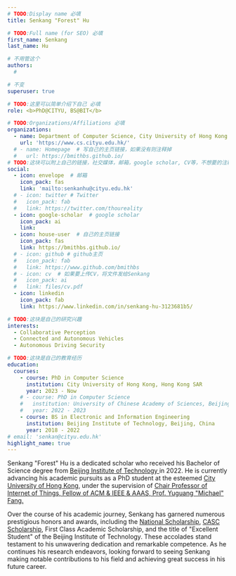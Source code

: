 ```yaml
---
# TODO:Display name 必填
title: Senkang "Forest" Hu

# TODO:Full name (for SEO) 必填
first_name: Senkang  
last_name: Hu

# 不用管这个
authors:
  # 

# 不变
superuser: true

# TODO:这里可以简单介绍下自己 必填
role: <b>PhD@CITYU, BS@BIT</b>

# TODO:Organizations/Affiliations 必填
organizations:
  - name: Department of Computer Science, City University of Hong Kong 
    url: 'https://www.cs.cityu.edu.hk/'
  # - name: Homepage  # 写自己的主页链接，如果没有则注释掉
  #   url: https://bmithbs.github.io/
# TODO:这块可以附上自己的链接，社交媒体，邮箱，google scholar, CV等，不想要的注释掉即可
social:
  - icon: envelope  # 邮箱
    icon_pack: fas
    link: 'mailto:senkanhu@cityu.edu.hk'
  # - icon: twitter # Twitter
  #   icon_pack: fab  
  #   link: https://twitter.com/thoureality
  - icon: google-scholar  # google scholar
    icon_pack: ai
    link: 
  - icon: house-user  # 自己的主页链接
    icon_pack: fas
    link: https://bmithbs.github.io/
  # - icon: github # github主页
  #   icon_pack: fab   
  #   link: https://www.github.com/bmithbs
  # - icon: cv  # 如果要上传CV，将文件发给Senkang
  #   icon_pack: ai
  #   link: files/cv.pdf
  - icon: linkedin 
    icon_pack: fab
    link: https://www.linkedin.com/in/senkang-hu-3123681b5/

# TODO:这块是自己的研究兴趣
interests:
  - Collaborative Perception
  - Connected and Autonomous Vehicles
  - Autonomous Driving Security

# TODO:这块是自己的教育经历
education:
  courses:
    - course: PhD in Computer Science
      institution: City University of Hong Kong, Hong Kong SAR
      year: 2023 - Now
    # - course: PhD in Computer Science
    #   institution: University of Chinese Academy of Sciences, Beijing, China
    #   year: 2022 - 2023
    - course: BS in Electronic and Information Engineering 
      institution: Beijing Institute of Technology, Beijing, China
      year: 2018 - 2022
# email: 'senkan@cityu.edu.hk'
highlight_name: true
---
```

<!-- TODO:写自己的Biography -->
<!-- # Biography -->
<!-- <p style="text-align:justify">  -->
Senkang "Forest" Hu is a dedicated scholar who received his Bachelor of Science degree from <a href='https://bit.edu.cn/'>Beijing Institute of Technology </a> in 2022. He is currently advancing his academic pursuits as a PhD student at the esteemed <a href="https://www.cityu.edu.hk/">City University of Hong Kong<a>, under the  supervision of <a href="https://www.cs.cityu.edu.hk/~yugufang/">Chair Professor of Internet of Things, Fellow of ACM & IEEE & AAAS, Prof. Yuguang "Michael" Fang.</a>

Over the course of his academic journey, Senkang has garnered numerous prestigious honors and awards, including the <a href='https://baike.baidu.com/item/%E5%9B%BD%E5%AE%B6%E5%A5%96%E5%AD%A6%E9%87%91/9693046'>National Scholarship</a>, <a href='https://baike.baidu.com/item/CASC%E5%A5%96%E5%AD%A6%E9%87%91/4415603'>CASC Scholarship</a>, First Class Academic Scholarship, and the title of "Excellent Student" of the Beijing Institute of Technology. These accolades stand testament to his unwavering dedication and remarkable competence. As he continues his research endeavors, looking forward to seeing Senkang making notable contributions to his field and achieving great success in his future career.